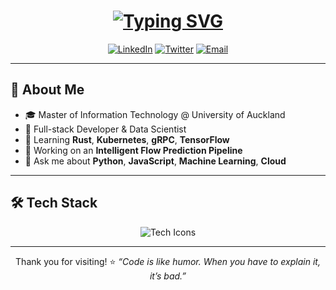 <!-- README.md for Derek Liu’s GitHub Profile -->

<h1 align="center">
  <a href="https://derekliu.dev">
    <img src="https://readme-typing-svg.herokuapp.com?font=Fira%20Code&size=24&pause=1000&color=61DAFB&center=true&lines=console.log('Hello,+World!');%20Welcome+to+Derek's+GitHub!" alt="Typing SVG">
  </a>
</h1>

<p align="center">
  <a href="https://www.linkedin.com/in/derek-liu-228a16243/"><img src="https://img.shields.io/badge/LinkedIn-@derekliu-blue?logo=linkedin&style=flat-square" alt="LinkedIn"/></a>
  <a href="https://twitter.com/derekliu12138"><img src="https://img.shields.io/badge/Twitter-@derekliu12138-1DA1F2?logo=twitter&style=flat-square" alt="Twitter"/></a>
  <a href="mailto:liudongyu12138@gmail.com"><img src="https://img.shields.io/badge/Email-liudongyu12138%40example.com-red?logo=gmail&style=flat-square" alt="Email"/></a>
</p>

---

## 🚀 About Me
- 🎓 Master of Information Technology @ University of Auckland  
- 💼 Full-stack Developer & Data Scientist  
- 🌱 Learning **Rust**, **Kubernetes**, **gRPC**, **TensorFlow**  
- 🔭 Working on an **Intelligent Flow Prediction Pipeline**  
- 💬 Ask me about **Python**, **JavaScript**, **Machine Learning**, **Cloud**  

---

## 🛠 Tech Stack

<p align="center">
  <img src="https://skillicons.dev/icons?i=python,js,ts,java,cpp,html,css,docker,k8s,aws,azure,git,linux" alt="Tech Icons"/>
</p>


---

<p align="center">
  Thank you for visiting! ⭐️  
  <em>“Code is like humor. When you have to explain it, it’s bad.”</em>
</p>
